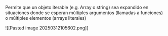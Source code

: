 Permite que un objeto iterable (e.g. Array o string) sea expandido en situaciones donde se esperan múltiples argumentos (llamadas a funciones) o múltiples elementos (arrays literales)

![[Pasted image 20250312105602.png]]
